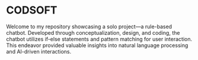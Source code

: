 # CODSOFT
Welcome to my repository showcasing a solo project—a rule-based chatbot. Developed through conceptualization, design, and coding, the chatbot utilizes if-else statements and pattern matching for user interaction. This endeavor provided valuable insights into natural language processing and AI-driven interactions.
